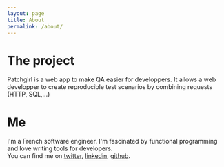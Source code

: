```yaml
---
layout: page
title: About
permalink: /about/
---
```


# The project

Patchgirl is a web app to make QA easier for developpers. It allows a web developper to create reproducible test scenarios by combining requests (HTTP, SQL,...)

# Me

I'm a French software engineer. I'm fascinated by functional programming and love writing tools for developers.<br/>
You can find me on [twitter](https://twitter.com/Matsumonkie), [linkedin](https://www.linkedin.com/in/iorimatsuhara/), [github](https://github.com/matsumonkie/).
